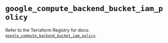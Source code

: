 # `google_compute_backend_bucket_iam_policy`

Refer to the Terraform Registry for docs: [`google_compute_backend_bucket_iam_policy`](https://registry.terraform.io/providers/hashicorp/google-beta/6.49.2/docs/resources/google_compute_backend_bucket_iam_policy).
